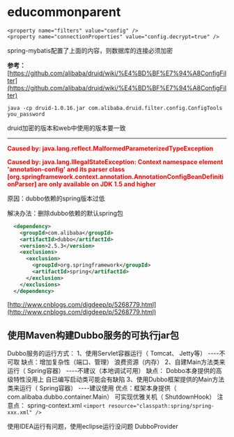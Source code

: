 # educommonparent

```
<property name="filters" value="config" />
<property name="connectionProperties" value="config.decrypt=true" />
```
spring-mybatis配置了上面的内容，则数据库的连接必须加密

**参考：**[https://github.com/alibaba/druid/wiki/%E4%BD%BF%E7%94%A8ConfigFilter](https://github.com/alibaba/druid/wiki/%E4%BD%BF%E7%94%A8ConfigFilter)

`java -cp druid-1.0.16.jar com.alibaba.druid.filter.config.ConfigTools you_password`

druid加密的版本和web中使用的版本要一致

---

<font color=red>**Caused by: java.lang.reflect.MalformedParameterizedTypeException**</font>

<font color=red>**Caused by: java.lang.IllegalStateException: Context namespace element 'annotation-config' and its parser class [org.springframework.context.annotation.AnnotationConfigBeanDefinitionParser] are only available on JDK 1.5 and higher**</font>

原因：dubbo依赖的spring版本过低

解决办法：删除dubbo依赖的默认spring包

```xml
  <dependency>
    <groupId>com.alibaba</groupId>
    <artifactId>dubbo</artifactId>
    <version>2.5.3</version>
    <exclusions>
      <exclusion>
        <groupId>org.springframework</groupId>
        <artifactId>spring</artifactId>
      </exclusion>
    </exclusions>
  </dependency>
```

[http://www.cnblogs.com/digdeep/p/5268779.html](http://www.cnblogs.com/digdeep/p/5268779.html)

## 使用Maven构建Dubbo服务的可执行jar包
Dubbo服务的运行方式：
1、使用Servlet容器运行（ Tomcat、 Jetty等） ----不可取
缺点：增加复杂性（端口、管理）
浪费资源（内存）
2、自建Main方法类来运行（ Spring容器） ----不建议（本地调试可用）
缺点： Dobbo本身提供的高级特性没用上
自已编写启动类可能会有缺陷
3、使用Dubbo框架提供的Main方法类来运行（ Spring容器） ----建议使用
优点：框架本身提供（ com.alibaba.dubbo.container.Main）
可实现优雅关机（ ShutdownHook）
注意点：
spring-context.xml
`<import resource="classpath:spring/spring-xxx.xml" />`


使用IDEA运行有问题，使用eclipse运行没问题
DubboProvider
